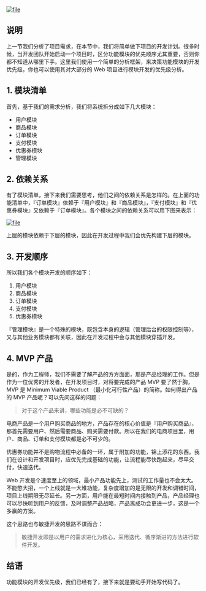 [![](https://iocaffcdn.phphub.org/uploads/images/201806/12/1/NZHvnXEsqI.jpeg?imageView2/2/w/1240/h/0 "file")](https://iocaffcdn.phphub.org/uploads/images/201806/12/1/NZHvnXEsqI.jpeg?imageView2/2/w/1240/h/0)

## 说明

上一节我们分析了项目需求，在本节中，我们将简单做下项目的开发计划。很多时候，当开发团队开始启动一个项目时，区分功能模块的优先顺序尤其重要，否则你都不知道从哪里下手。这里我们使用一个简单的分析框架，来决策功能模块的开发优先级。你也可以使用其对大部分的 Web 项目进行模块开发的优先级分析。

## 1. 模块清单

首先，基于我们的需求分析，我们将系统拆分成如下几大模块：

* 用户模块
* 商品模块
* 订单模块
* 支付模块
* 优惠券模块
* 管理模块

## 2. 依赖关系

有了模块清单，接下来我们需要思考，他们之间的依赖关系是怎样的。在上面的功能清单中，『订单模块』依赖于『用户模块』和『商品模块』，『支付模块』和『优惠券模块』又依赖于『订单模块』。各个模块之间的依赖关系可以用下图来表示：

[![](https://iocaffcdn.phphub.org/uploads/images/201806/07/5320/mwSasI9sxg.png?imageView2/2/w/1240/h/0 "file")](https://iocaffcdn.phphub.org/uploads/images/201806/07/5320/mwSasI9sxg.png?imageView2/2/w/1240/h/0)

上层的模块依赖于下层的模块，因此在开发过程中我们会优先构建下层的模块。

## 3. 开发顺序

所以我们各个模块开发的顺序如下：

1. 用户模块
2. 商品模块
3. 订单模块
4. 支付模块
5. 优惠券模块

『管理模块』是一个特殊的模块，既包含本身的逻辑（管理后台的权限控制等），又与其他业务模块都有关联，因此在开发过程中会与其他模块穿插开发。

## 4. MVP 产品

是的，作为工程师，我们不需要了解产品的方方面面，那是产品经理的工作。但是作为一位优秀的开发者，在开发项目时，对将要完成的产品 MVP 要了然于胸，MVP 是 Minimum Viable Product （最小化可行性产品）的简称。如何得出产品的 MVP 产品呢？可以先问这样的问题：

> 对于这个产品来讲，哪些功能是必不可缺的？

电商产品是一个用户购买商品的地方，产品存在的核心价值是『用户购买商品』，那首先需要用户、然后需要商品、购买需要付款。所以在我们的电商项目里，用户、商品、订单和支付模块都是必不可少的。

优惠券功能并不是购物流程中必备的一环，属于附加的功能，锦上添花的东西。我们在设计和开发项目时，应优先完成基础的功能，让流程能尽快跑起来，尽早交付，快速迭代。

Web 开发是个速度至上的领域，最小产品功能先上，测试的工作量也不会太大。不能憋大招，一个上线就是一大堆功能，复杂度增加的是无限的开发和调错时间，项目上线期限无尽延长。另一方面，用户能在最短时间内接触到产品，产品经理也可以尽快听到用户的反馈，及时调整产品战略，产品离成功会更进一步，这是一个多赢的方案。

这个思路也与敏捷开发的思路不谋而合：

> 敏捷开发即是以用户的需求进化为核心，采用迭代、循序渐进的方法进行软件开发。

## 结语

功能模块的开发优先级，我们已经有了，接下来就是要动手开始写代码了。

